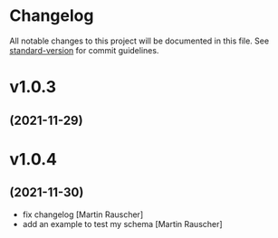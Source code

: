# Changelog

All notable changes to this project will be documented in this file. See [standard-version](https://github.com/conventional-changelog/standard-version) for commit guidelines.

# v1.0.3
## (2021-11-29)

# v1.0.4
## (2021-11-30)

* fix changelog [Martin Rauscher]
* add an example to test my schema [Martin Rauscher]
